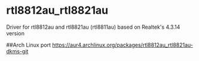 # rtl8812au_rtl8821au
Driver for rtl8812au and rtl8821au (rtl8811au) based on Realtek's 4.3.14 version

##Arch Linux port
https://aur4.archlinux.org/packages/rtl8812au_rtl8821au-dkms-git
